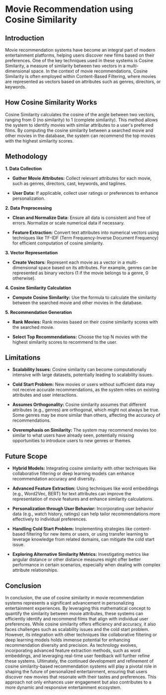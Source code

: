 
# Movie Recommendation using Cosine Similarity




## Introduction
Movie recommendation systems have become an integral part of modern entertainment platforms, helping users discover new films based on their preferences. One of the key techniques used in these systems is Cosine Similarity, a measure of similarity between two vectors in a multi-dimensional space. In the context of movie recommendations, Cosine Similarity is often employed within Content-Based Filtering, where movies are represented as vectors based on attributes such as genres, directors, or keywords.
## How Cosine Similarity Works

Cosine Similarity calculates the cosine of the angle between two vectors, ranging from 0 (no similarity) to 1 (complete similarity). This method allows the system to identify movies with similar attributes to a user's preferred films. By computing the cosine similarity between a searched movie and other movies in the database, the system can recommend the top movies with the highest similarity scores.



## Methodology


**1. Data Collection**

 
* **Gather Movie Attributes:** Collect relevant attributes for each movie, such as genres, directors, cast, keywords, and taglines.

* **User Data:** If applicable, collect user ratings or preferences to enhance personalization.

**2. Data Preprocessing**

* **Clean and Normalize Data:** Ensure all data is consistent and free of errors. Normalize or scale numerical data if necessary.

* **Feature Extraction:** Convert text attributes into numerical vectors using techniques like TF-IDF (Term Frequency-Inverse Document Frequency) for efficient computation of cosine similarity.

**3. Vector Representation**
* **Create Vectors:** Represent each movie as a vector in a multi-dimensional space based on its attributes. For example, genres can be represented as binary vectors (1 if the movie belongs to a genre, 0 otherwise).

**4. Cosine Similarity Calculation**
* **Compute Cosine Similarity:** Use the formula to calculate the similarity between the searched movie and other movies in the database.

**5. Recommendation Generation**
* **Rank Movies:** Rank movies based on their cosine similarity scores with the searched movie.

* **Select Top Recommendations:** Choose the top N movies with the highest similarity scores to recommend to the user.
## Limitations 

* **Scalability Issues:** Cosine similarity can become computationally intensive with large datasets, potentially leading to scalability issues.

* **Cold Start Problem:** New movies or users without sufficient data may not receive accurate recommendations, as the system relies on existing attributes and user interactions.

* **Assumes Orthogonality:** Cosine similarity assumes that different attributes (e.g., genres) are orthogonal, which might not always be true. Some genres may be more similar than others, affecting the accuracy of recommendations.

* **Overemphasis on Similarity:** The system may recommend movies too similar to what users have already seen, potentially missing opportunities to introduce users to new genres or themes.
## Future Scope

* **Hybrid Models:** Integrating cosine similarity with other techniques like collaborative filtering or deep learning models can enhance recommendation accuracy and diversity.

* **Advanced Feature Extraction:** Using techniques like word embeddings (e.g., Word2Vec, BERT) for text attributes can improve the representation of movie features and enhance similarity calculations.

* **Personalization through User Behavior:** Incorporating user behavior data (e.g., watch history, ratings) can help tailor recommendations more effectively to individual preferences.

* **Handling Cold Start Problem:** Implementing strategies like content-based filtering for new items or users, or using transfer learning to leverage knowledge from related domains, can mitigate the cold start issue.

* **Exploring Alternative Similarity Metrics:** Investigating metrics like angular distance or other distance measures might offer better performance in certain scenarios, especially when dealing with complex attribute relationships.
## Conclusion

In conclusion, the use of cosine similarity in movie recommendation systems represents a significant advancement in personalizing entertainment experiences. By leveraging this mathematical concept to quantify the similarity between movie attributes, these systems can efficiently identify and recommend films that align with individual user preferences. While cosine similarity offers efficiency and accuracy, it also faces challenges such as scalability issues and the cold start problem. However, its integration with other techniques like collaborative filtering or deep learning models holds immense potential for enhancing recommendation diversity and precision. As technology evolves, incorporating advanced feature extraction methods, such as word embeddings, and leveraging real-time user feedback will further refine these systems. Ultimately, the continued development and refinement of cosine similarity-based recommendation systems will play a pivotal role in shaping the future of personalized entertainment, ensuring that users discover new movies that resonate with their tastes and preferences. This approach not only enhances user engagement but also contributes to a more dynamic and responsive entertainment ecosystem.
